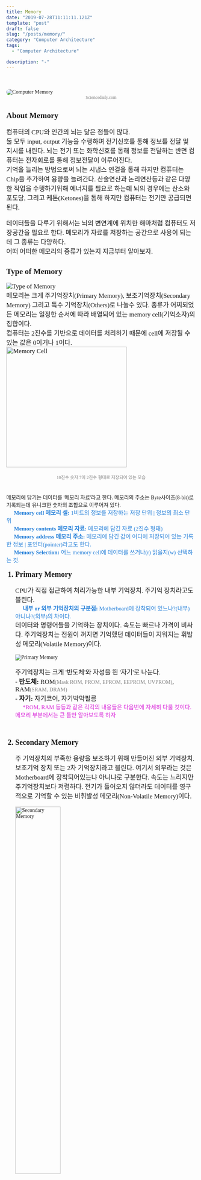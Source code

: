 ```yaml
---
title: Memory
date: "2019-07-28T11:11:11.121Z"
template: "post"
draft: false
slug: "/posts/memory/"
category: "Computer Architecture"
tags:
  - "Computer Architecture"

description: "-"
---
```

<head>
<link href="https://fonts.googleapis.com/css?family=Sunflower:300&display=swap" rel="stylesheet">
<style>
code {
  background-color: #ececec
}
p {
  font-size: 17px;
}
li {
  font-size: 20px;
  font-weight: bold;
}
sub{
  font-size: 15px;
  vertical-align: middle;
  padding: 20px;
  color: #2680d9;
}
sub2{
  font-size: 15px;
  vertical-align: middle;
  padding: 20px;
  color: #d926d9;
}
br{
  line-height: 35px;
}
small{
  color: #808080;
}
#rcorners {
  border-radius: 25px;
  border: 2px solid #dd4ecf;
  padding: 20px; 
  width: 200px;
  height: 150px;  
}
.rdimg {
  border-radius: 25px;
}
</style>
</head>

<div style="font-family:Sunflower;">
<br>
<img src="/media/computerMemory.jpg" alt="Computer Memory" class=rdimg>
<small><center>Sciencedaily.com</small></center>
<h2>About Memory</h2>
  <p>
  컴퓨터의 CPU와 인간의 뇌는 닮은 점들이 많다. <br>
  둘 모두 input, output 기능을 수행하며 전기신호를 통해 정보를 전달 및 지시를 내린다. 뇌는 전기 또는 화학신호를 통해 정보를 전달하는 반면 컴퓨터는 전자회로를 통해 정보전달이 이루어진다. <br>
  기억을 늘리는 방법으로써 뇌는 시냅스 연결을 통해 하지만 컴퓨터는 Chip을 추가하여 용량을 늘려간다. 산술연산과 논리연산등과 같은 다양한 작업을 수행하기위해 에너지를 필요로 하는데 뇌의 경우에는 산소와 포도당, 그리고 케톤(Ketones)을 통해 하지만 컴퓨터는 전기만 공급되면 된다. 
  </p>
  <p>
  데이터들을 다루기 위해서는 뇌의 변연계에 위치한 해마처럼 컴퓨터도 저장공간을 필요로 한다. 메모리가 자료를 저장하는 공간으로 사용이 되는데 그 종류는 다양하다.<br>
  어떠 어떠한 메모리의 종류가 있는지 지금부터 알아보자.
  </p>

<h2>Type of Memory</h2>
  <p>
  <img src="/media/MemoryTypes.png" alt="Type of Memory">
  <br>
  메모리는 크게 주기억장치(Primary Memory), 보조기억장치(Secondary Memory) 그리고 특수 기억장치(Others)로 나눌수 있다. 종류가 어찌되었든 메모리는 일정한 순서에 따라 배열되어 있는 memory cell(기억소자)의 집합이다. 
  <br>컴퓨터는 2진수를 기반으로 데이터를 처리하기 때문에 cell에 저장될 수 있는 값은 0이거나 1이다.<br>
  <img src="/media/MemoryCell.gif" width="320" alt="Memory Cell">
  <small><center>10진수 숫자 7이 2진수 형태로 저장되어 있는 모습</center></small><br>
  메모리에 담기는 데이터를 '메모리 자료'라고 한다. 메모리의 주소는 Byte사이즈(8-bit)로 기록되는데 유니크한 숫자의 조합으로 이루어져 있다.<br>
   <sub><strong>Memory cell 메모리 셀:</strong> 1비트의 정보를 저장하는 저장 단위 | 정보의 최소 단위</sub><br>
   <sub><strong>Memory contents 메모리 자료:</strong> 메모리에 담긴 자료 (2진수 형태)</sub><br>
   <sub><strong>Memory address 메모리 주소:</strong> 메모리에 담긴 값이 어디에 저장되어 있는 기록한 정보 | 포인터(pointer)라고도 한다. </sub><br>
   <sub><strong>Memory Selection:</strong> 어느 memory cell에 데이터를 쓰거나(r) 읽을지(w) 선택하는 것.</sub><br>
 

  </p>
  <ol>
    <li>Primary Memory</li>
      <p>
        CPU가 직접 접근하여 처리가능한 내부 기억장치. 주기억 장치라고도 불린다.<br>
          <sub><strong>내부 or 외부 기억장치의 구분점:</strong> Motherboard에 장착되어 있느냐?(내부) 아니냐?(외부)의 차이다.</sub><br>
        데이터와 명령어들을 기억하는 장치이다. 속도는 빠르나 가격이 비싸다. 주기억장치는 전원이 꺼지면 기억했던 데이터들이 지워지는 휘발성 메모리(Volatile Memory)이다.<br>
      </p>
      <img src="/media/PrimaryMemory.png" alt="Primary Memory">
      <p>
      주기억장치는 크게 '반도체'와 자성을 띈 '자기'로 나눈다.<br>
      - <strong>반도체: </strong>ROM<small>(Mask ROM, PROM, EPROM, EEPROM, UVPROM)</small>, RAM<small>(SRAM, DRAM)</small> <br>
      - <strong>자기: </strong>자기코어, 자기박막필름<br>
      <sub2>*ROM, RAM 등등과 같은 각각의 내용들은 다음번에 자세히 다룰 것이다. 메모리 부분에서는 큰 틀만 알아보도록 하자</sub2>
      </p>
      <br>
    <li>Secondary Memory</li>
      <p>
        주 기억장치의 부족한 용량을 보조하기 위해 만들어진 외부 기억장치. 보조기억 장치 또는 2차 기억장치라고 불린다. 여기서 외부라는 것은 Motherboard에 장착되어있는냐 아니냐로 구분한다. 속도는 느리지만 주기억장치보다 저렴하다. 전기가 들어오지 않더라도 데이터를 영구적으로 기억할 수 있는 비휘발성 메모리(Non-Volatile Memory)이다.
      </p>
      <img src="/media/SecondMemory.png" width="50%" alt="Secondary Memory">
      <br>
      <p>
      보조기억장치는 'DASD(직접처리 장치)'와 'SASD(순차처리장치)'로 나뉜다.<br>
      - <strong>DASD(Direct Access Storage Device) :</strong> 자기디스크, 자기드럼, 하드디스크, 플로피 디스크 <br>
      - <strong>SASD(Sequential Access Storage) :</strong> 자기테이프
      </p>
    <li>Others</li>
      <p>
        그 외의 기억장치는 Others로 구분하였다. 특수기억 장치의 종류는 '복수 모듈 기억장치', '연관 기억 장치', '캐시 기억 장치', 그리고 '가상 기억 장치'가 있다. 
      </p>
      <img src="/media/OtherMemory.png" width="40%" alt="Other Memory">
      <p>
        <strong>복수 모듈 기억 장치 : </strong>이름에서 추측할수 있듯 여러개의 기억장치 모듈을 가진 메모리를 말한다.<br>
        <strong>연관 기억 장치(Associative Memory) : </strong> 주소외의 기억된 내용의 일부를 이용하여 접근하는 기억장치이다. CAM(Content Addressable Memory)이라고 부르기도 한다. 주소로 접근하는 기억장치보다 빠른 특성을 갖고 있다.<br>
        <strong>캐시메모리:</strong> 자주 쓰이는 명령어와 데이터를 기억하고 있다가 특정 데이터가 필요할 시에 빠르게 전달해주는 역할을 한다. 주기억장치와  CPU사이에 있다. 가격이 비싸다.<br>
        <sub2>*캐시메모리와 가상메모리는 중요하므로 자세한 점은 각각의 포스트로 나누어 다루도록 하겠다.</sub2>
      </p>
  </ol>

<h2>Reference</h2>
<p>
<a href="https://www.guru99.com/primary-vs-secondary-memory.html">Difference between Primary and Secondary Memory</a><br>
<a href="https://web.stanford.edu/class/cs101/hardware-1.html">Computer Hardware</a><br>
<a href="https://www.intel.com/content/www/us/en/architecture-and-technology/optane-technology-unveiled-video.html">Breakthrough Memory Technology</a><br>
</p>

</div>
<!-- ![scope.png](/media/scope.png) -->